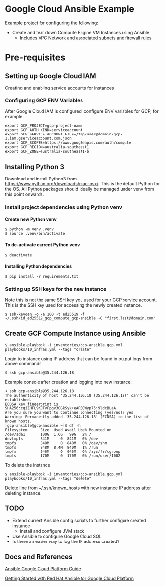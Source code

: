 # Google Cloud Ansible Example

Example project for configuring the following:

* Create and tear down Compute Engine VM Instances using Ansible
  * Includes VPC Network and associated subnets and firewall rules

# Pre-requisites

## Setting up Google Cloud IAM

[Creating and enabling service accounts for instances](https://cloud.google.com/compute/docs/access/create-enable-service-accounts-for-instances#createanewserviceaccount)

### Configuring GCP ENV Variables
After Google Cloud IAM is configured, configure ENV variables for GCP, for example.

```
export GCP_PROJECT=gcp-project-name
export GCP_AUTH_KIND=serviceaccount
export GCP_SERVICE_ACCOUNT_FILE=/tmp/user@domain-gcp-1.iam.gserviceaccount.com.json
export GCP_SCOPES=https://www.googleapis.com/auth/compute
export GCP_REGION=australia-southeast1
export GCP_ZONE=australia-southeast1-b
```

## Installing Python 3

Download and install Python3 from https://www.python.org/downloads/mac-osx/.  This is the default Python for the OS.  All Python packages should ideally be managed under venv from this point onwards.

### Install project dependencies using Python venv

#### Create new Python venv
```
$ python -m venv .venv
$ source .venv/bin/activate
```

#### To de-activate current Python venv
```
$ deactivate
```

#### Installing Python dependencies
```
$ pip install -r requirements.txt
```

### Setting up SSH keys for the new instance

Note this is not the same SSH key you used for your GCP service account.  This is the SSH key used for accessing the newly created instance.
```
$ ssh-keygen -o -a 100 -t ed25519 -f ~/.ssh/id_ed25519_gcp_compute_gcp-ansible -C "first.last@domain.com"
```

## Create GCP Compute Instance using Ansible

```
$ ansible-playbook -i inventories/gcp-ansible.gcp.yml playbooks/10_infras.yml --tags "create"
```

Login to instance using IP address that can be found in output logs from above commands
```
$ ssh gcp-ansible@35.244.126.18
```

Example console after creation and logging into new instance:
```
➜ ssh gcp-ansible@35.244.126.18
The authenticity of host '35.244.126.18 (35.244.126.18)' can't be established.
ECDSA key fingerprint is SHA256:cqiZHFL9KDTvFpgv3GGkSyk+eARBCWyp75j9ldcBLaA.
Are you sure you want to continue connecting (yes/no)? yes
Warning: Permanently added '35.244.126.18' (ECDSA) to the list of known hosts.
[gcp-ansible@gcp-ansible ~]$ df -h
Filesystem      Size  Used Avail Use% Mounted on
/dev/sda1       100G  1.6G   99G   2% /
devtmpfs        841M     0  841M   0% /dev
tmpfs           848M     0  848M   0% /dev/shm
tmpfs           848M  8.4M  840M   1% /run
tmpfs           848M     0  848M   0% /sys/fs/cgroup
tmpfs           170M     0  170M   0% /run/user/1002
```

To delete the instance
```
$ ansible-playbook -i inventories/gcp-ansible.gcp.yml playbooks/10_infras.yml --tags "delete"
```

Delete line from ~/.ssh/known_hosts with new instance IP address after deleting instance.

## TODO

* Extend current Ansible config scripts to further configure created instance
  * Install and configure JVM stack
* Use Ansible to configure Google Cloud SQL
* Is there an easier way to log the IP address created?

## Docs and References

[Ansible Google Cloud Platform Guide](https://docs.ansible.com/ansible/latest/scenario_guides/guide_gce.html#providing-credentials-as-environment-variables)

[Getting Started with Red Hat Ansible for Google Cloud Platform](https://programmaticponderings.com/tag/google-compute-engine/)

